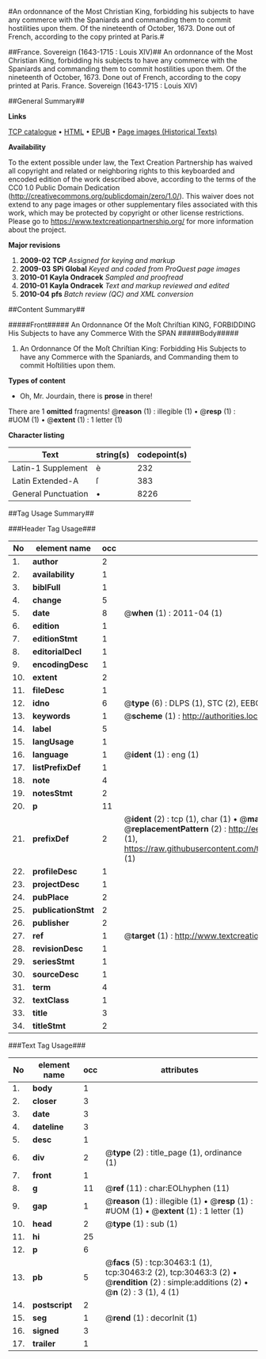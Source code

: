 #An ordonnance of the Most Christian King, forbidding his subjects to have any commerce with the Spaniards and commanding them to commit hostilities upon them. Of the nineteenth of October, 1673. Done out of French, according to the copy printed at Paris.#

##France. Sovereign (1643-1715 : Louis XIV)##
An ordonnance of the Most Christian King, forbidding his subjects to have any commerce with the Spaniards and commanding them to commit hostilities upon them. Of the nineteenth of October, 1673. Done out of French, according to the copy printed at Paris.
France. Sovereign (1643-1715 : Louis XIV)

##General Summary##

**Links**

[TCP catalogue](http://www.ota.ox.ac.uk/tcp/)  • 
[HTML](http://tei.it.ox.ac.uk/tcp/Texts-HTML/free/A49/A49234.html)  • 
[EPUB](http://tei.it.ox.ac.uk/tcp/Texts-EPUB/free/A49/A49234.epub) • 
[Page images (Historical Texts)](https://historicaltexts.jisc.ac.uk/eebo-99826071e)

**Availability**

To the extent possible under law, the Text Creation Partnership has waived all copyright and related or neighboring rights to this keyboarded and encoded edition of the work described above, according to the terms of the CC0 1.0 Public Domain Dedication (http://creativecommons.org/publicdomain/zero/1.0/). This waiver does not extend to any page images or other supplementary files associated with this work, which may be protected by copyright or other license restrictions. Please go to https://www.textcreationpartnership.org/ for more information about the project.

**Major revisions**

1. __2009-02__ __TCP__ *Assigned for keying and markup*
1. __2009-03__ __SPi Global__ *Keyed and coded from ProQuest page images*
1. __2010-01__ __Kayla Ondracek__ *Sampled and proofread*
1. __2010-01__ __Kayla Ondracek__ *Text and markup reviewed and edited*
1. __2010-04__ __pfs__ *Batch review (QC) and XML conversion*

##Content Summary##

#####Front#####
An Ordonnance Of the Moſt Chriſtian KING, FORBIDDING His Subjects to have any Commerce With the SPAN
#####Body#####

1. An Ordonnance Of the Moſt Chriſtian King: Forbidding His Subjects to have any Commerce with the Spaniards, and Commanding them to commit Hoſtilities upon them.

**Types of content**

  * Oh, Mr. Jourdain, there is **prose** in there!

There are 1 **omitted** fragments! 
 @__reason__ (1) : illegible (1)  •  @__resp__ (1) : #UOM (1)  •  @__extent__ (1) : 1 letter (1)

**Character listing**


|Text|string(s)|codepoint(s)|
|---|---|---|
|Latin-1 Supplement|è|232|
|Latin Extended-A|ſ|383|
|General Punctuation|•|8226|

##Tag Usage Summary##

###Header Tag Usage###

|No|element name|occ|attributes|
|---|---|---|---|
|1.|__author__|2||
|2.|__availability__|1||
|3.|__biblFull__|1||
|4.|__change__|5||
|5.|__date__|8| @__when__ (1) : 2011-04 (1)|
|6.|__edition__|1||
|7.|__editionStmt__|1||
|8.|__editorialDecl__|1||
|9.|__encodingDesc__|1||
|10.|__extent__|2||
|11.|__fileDesc__|1||
|12.|__idno__|6| @__type__ (6) : DLPS (1), STC (2), EEBO-CITATION (1), PROQUEST (1), VID (1)|
|13.|__keywords__|1| @__scheme__ (1) : http://authorities.loc.gov/ (1)|
|14.|__label__|5||
|15.|__langUsage__|1||
|16.|__language__|1| @__ident__ (1) : eng (1)|
|17.|__listPrefixDef__|1||
|18.|__note__|4||
|19.|__notesStmt__|2||
|20.|__p__|11||
|21.|__prefixDef__|2| @__ident__ (2) : tcp (1), char (1)  •  @__matchPattern__ (2) : ([0-9\-]+):([0-9IVX]+) (1), (.+) (1)  •  @__replacementPattern__ (2) : http://eebo.chadwyck.com/downloadtiff?vid=$1&page=$2 (1), https://raw.githubusercontent.com/textcreationpartnership/Texts/master/tcpchars.xml#$1 (1)|
|22.|__profileDesc__|1||
|23.|__projectDesc__|1||
|24.|__pubPlace__|2||
|25.|__publicationStmt__|2||
|26.|__publisher__|2||
|27.|__ref__|1| @__target__ (1) : http://www.textcreationpartnership.org/docs/. (1)|
|28.|__revisionDesc__|1||
|29.|__seriesStmt__|1||
|30.|__sourceDesc__|1||
|31.|__term__|4||
|32.|__textClass__|1||
|33.|__title__|3||
|34.|__titleStmt__|2||


###Text Tag Usage###

|No|element name|occ|attributes|
|---|---|---|---|
|1.|__body__|1||
|2.|__closer__|3||
|3.|__date__|3||
|4.|__dateline__|3||
|5.|__desc__|1||
|6.|__div__|2| @__type__ (2) : title_page (1), ordinance (1)|
|7.|__front__|1||
|8.|__g__|11| @__ref__ (11) : char:EOLhyphen (11)|
|9.|__gap__|1| @__reason__ (1) : illegible (1)  •  @__resp__ (1) : #UOM (1)  •  @__extent__ (1) : 1 letter (1)|
|10.|__head__|2| @__type__ (1) : sub (1)|
|11.|__hi__|25||
|12.|__p__|6||
|13.|__pb__|5| @__facs__ (5) : tcp:30463:1 (1), tcp:30463:2 (2), tcp:30463:3 (2)  •  @__rendition__ (2) : simple:additions (2)  •  @__n__ (2) : 3 (1), 4 (1)|
|14.|__postscript__|2||
|15.|__seg__|1| @__rend__ (1) : decorInit (1)|
|16.|__signed__|3||
|17.|__trailer__|1||
